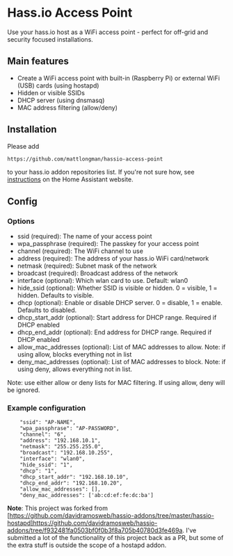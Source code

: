 # Hass.io Access Point
Use your hass.io host as a WiFi access point - perfect for off-grid and security focused installations.

## Main features
- Create a WiFi access point with built-in (Raspberry Pi) or external WiFi (USB) cards (using hostapd)
- Hidden or visible SSIDs
- DHCP server (using dnsmasq)
- MAC address filtering (allow/deny)

## Installation

Please add
```txt
https://github.com/mattlongman/hassio-access-point
```
to your hass.io addon repositories list. If you're not sure how, see [instructions](https://www.home-assistant.io/hassio/installing_third_party_addons/) on the Home Assistant website.

## Config

### Options
- ssid (required): The name of your access point
- wpa_passphrase (required): The passkey for your access point
- channel (required): The WiFi channel to use
- address (required): The address of your hass.io WiFi card/network
- netmask (required): Subnet mask of the network
- broadcast (required): Broadcast address of the network
- interface (optional): Which wlan card to use. Default: wlan0
- hide_ssid (optional): Whether SSID is visible or hidden. 0 = visible, 1 = hidden. Defaults to visible.
- dhcp (optional): Enable or disable DHCP server. 0 = disable, 1 = enable. Defaults to disabled.
- dhcp_start_addr (optional): Start address for DHCP range. Required if DHCP enabled
- dhcp_end_addr (optional): End address for DHCP range. Required if DHCP enabled
- allow_mac_addresses (optional): List of MAC addresses to allow. Note: if using allow, blocks everything not in list
- deny_mac_addresses (optional): List of MAC addresses to block. Note: if using deny, allows everything not in list.

Note: use either allow or deny lists for MAC filtering. If using allow, deny will be ignored.

### Example configuration

```
    "ssid": "AP-NAME",
    "wpa_passphrase": "AP-PASSWORD",
    "channel": "6",
    "address": "192.168.10.1",
    "netmask": "255.255.255.0",
    "broadcast": "192.168.10.255",
    "interface": "wlan0",
    "hide_ssid": "1",
    "dhcp": "1",
    "dhcp_start_addr": "192.168.10.10",
    "dhcp_end_addr": "192.168.10.20",
    "allow_mac_addresses": [],
    "deny_mac_addresses": ['ab:cd:ef:fe:dc:ba']
```


**Note**: This project was forked from [https://github.com/davidramosweb/hassio-addons/tree/master/hassio-hostapd]https://github.com/davidramosweb/hassio-addons/tree/f932481fa0503bf0f0b3f8a705b40780d3fe469a. I've submitted a lot of the functionality of this project back as a PR, but some of the extra stuff is outside the scope of a hostapd addon.